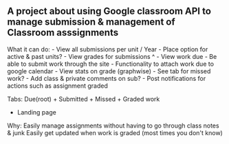 ## A project about using Google classroom API to manage submission & management of Classroom asssignments

What it can do: - View all submissions per unit / Year
                       - Place option for active & past units?
                - View grades for submissions ^
                - View work due
                - Be able to submit work through the site
                - Functionality to attach work due to google calendar
                - View stats on grade (graphwise)
                - See tab for missed work?
                - Add class & private comments on sub?
                - Post notifications for actions such as assignment graded

Tabs: Due(root) + Submitted + Missed + Graded work
* Landing page

Why: Easily manage assignments without having to go through class notes & junk
     Easily get updated when work is graded (most times you don't know)

